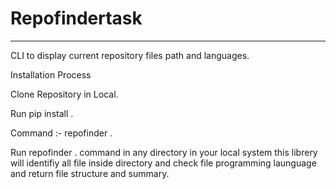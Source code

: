# Repofindertask
***
CLI to display current repository files path and languages.

Installation Process

Clone Repository in Local.

Run pip install .

Command :- repofinder .


Run repofinder . command in any directory in your local system this librery will identifiy all file inside directory and check file programming launguage and return file structure and summary.
